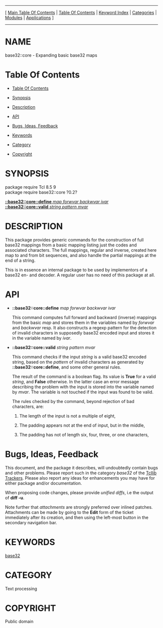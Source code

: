 
[//000000001]: # (base32::core \- Base32 encoding)
[//000000002]: # (Generated from file 'base32core\.man' by tcllib/doctools with format 'markdown')
[//000000003]: # (Public domain)
[//000000004]: # (base32::core\(n\) 0\.2 tcllib "Base32 encoding")

<hr> [ <a href="../../../../toc.md">Main Table Of Contents</a> &#124; <a
href="../../../toc.md">Table Of Contents</a> &#124; <a
href="../../../../index.md">Keyword Index</a> &#124; <a
href="../../../../toc0.md">Categories</a> &#124; <a
href="../../../../toc1.md">Modules</a> &#124; <a
href="../../../../toc2.md">Applications</a> ] <hr>

# NAME

base32::core \- Expanding basic base32 maps

# <a name='toc'></a>Table Of Contents

  - [Table Of Contents](#toc)

  - [Synopsis](#synopsis)

  - [Description](#section1)

  - [API](#section2)

  - [Bugs, Ideas, Feedback](#section3)

  - [Keywords](#keywords)

  - [Category](#category)

  - [Copyright](#copyright)

# <a name='synopsis'></a>SYNOPSIS

package require Tcl 8\.5 9  
package require base32::core ?0\.2?  

[__::base32::core::define__ *map* *forwvar* *backwvar* *ivar*](#1)  
[__::base32::core::valid__ *string* *pattern* *mvar*](#2)  

# <a name='description'></a>DESCRIPTION

This package provides generic commands for the construction of full base32
mappings from a basic mapping listing just the codes and associated characters\.
The full mappings, regular and inverse, created here map to and from bit
sequences, and also handle the partial mappings at the end of a string\.

This is in essence an internal package to be used by implementors of a base32
en\- and decoder\. A regular user has no need of this package at all\.

# <a name='section2'></a>API

  - <a name='1'></a>__::base32::core::define__ *map* *forwvar* *backwvar* *ivar*

    This command computes full forward and backward \(inverse\) mappings from the
    basic *map* and stores them in the variables named by *forwvar* and
    *backwvar* resp\. It also constructs a regexp pattern for the detection of
    invalid characters in supposedly base32 encoded input and stores it in the
    variable named by *ivar*\.

  - <a name='2'></a>__::base32::core::valid__ *string* *pattern* *mvar*

    This command checks if the input *string* is a valid base32 encoded
    string, based on the *pattern* of invalid characters as generated by
    __::base32::core::define__, and some other general rules\.

    The result of the command is a boolean flag\. Its value is __True__ for a
    valid *string*, and __False__ otherwise\. In the latter case an error
    message describing the problem with the input is stored into the variable
    named by *mvar*\. The variable is not touched if the input was found to be
    valid\.

    The rules checked by the command, beyond rejection of bad characters, are:

      1. The length of the input is not a multiple of eight,

      1. The padding appears not at the end of input, but in the middle,

      1. The padding has not of length six, four, three, or one characters,

# <a name='section3'></a>Bugs, Ideas, Feedback

This document, and the package it describes, will undoubtedly contain bugs and
other problems\. Please report such in the category *base32* of the [Tcllib
Trackers](http://core\.tcl\.tk/tcllib/reportlist)\. Please also report any ideas
for enhancements you may have for either package and/or documentation\.

When proposing code changes, please provide *unified diffs*, i\.e the output of
__diff \-u__\.

Note further that *attachments* are strongly preferred over inlined patches\.
Attachments can be made by going to the __Edit__ form of the ticket
immediately after its creation, and then using the left\-most button in the
secondary navigation bar\.

# <a name='keywords'></a>KEYWORDS

[base32](\.\./\.\./\.\./\.\./index\.md\#base32)

# <a name='category'></a>CATEGORY

Text processing

# <a name='copyright'></a>COPYRIGHT

Public domain
